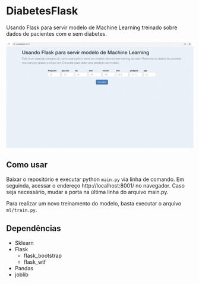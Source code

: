 # DiabetesFlask
Usando Flask para servir modelo de Machine Learning treinado sobre dados de pacientes com e sem diabetes.

![Screenshot](https://raw.githubusercontent.com/altinodantas/diabetesflask/main/static/assets/screenshot.jpg)

## Como usar

Baixar o repositório e executar python `main.py` via linha de comando. Em seguinda, acessar o endereço http://localhost:8001/ no navegador. 
Caso seja necessário, mudar a porta na última linha do arquivo main.py.

Para realizar um novo treinamento do modelo, basta executar o arquivo `ml/train.py`.


## Dependências
- Sklearn
- Flask
  - flask_bootstrap
  - flask_wtf
- Pandas
- joblib
